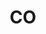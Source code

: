 ---
layout: prefab
title: CO
data_file: CO
parent: Prefabs
nav_exclude: true
search_exclude: false
---